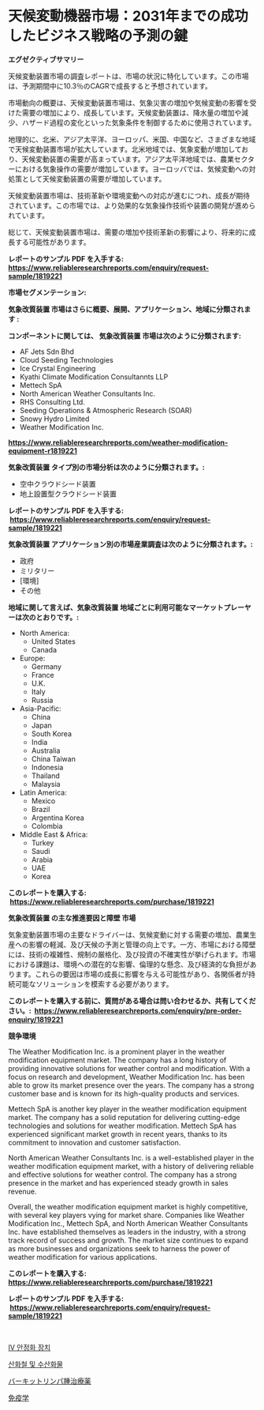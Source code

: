 <p><h1>天候変動機器市場：2031年までの成功したビジネス戦略の予測の鍵</h1></p><p><strong>エグゼクティブサマリー</strong></p>
<p><p>天候変動装置市場の調査レポートは、市場の状況に特化しています。この市場は、予測期間中に10.3％のCAGRで成長すると予想されています。</p><p>市場動向の概要は、天候変動装置市場は、気象災害の増加や気候変動の影響を受けた需要の増加により、成長しています。天候変動装置は、降水量の増加や減少、ハザード過程の変化といった気象条件を制御するために使用されています。</p><p>地理的に、北米、アジア太平洋、ヨーロッパ、米国、中国など、さまざまな地域で天候変動装置市場が拡大しています。北米地域では、気象変動が増加しており、天候変動装置の需要が高まっています。アジア太平洋地域では、農業セクターにおける気象操作の需要が増加しています。ヨーロッパでは、気候変動への対処策として天候変動装置の需要が増加しています。</p><p>天候変動装置市場は、技術革新や環境変動への対応が進むにつれ、成長が期待されています。この市場では、より効果的な気象操作技術や装置の開発が進められています。</p><p>総じて、天候変動装置市場は、需要の増加や技術革新の影響により、将来的に成長する可能性があります。</p></p>
<p><strong>レポートのサンプル PDF を入手する: <a href="https://www.reliableresearchreports.com/enquiry/request-sample/1819221">https://www.reliableresearchreports.com/enquiry/request-sample/1819221</a></strong></p>
<p><strong>市場セグメンテーション:</strong></p>
<p><strong> 気象改質装置 市場はさらに概要、展開、アプリケーション、地域に分類されます :</strong></p>
<p><strong>コンポーネントに関しては、 気象改質装置 市場は次のように分類されます: &nbsp;</strong></p>
<p><ul><li>AF Jets Sdn Bhd</li><li>Cloud Seeding Technologies</li><li>Ice Crystal Engineering</li><li>Kyathi Climate Modification Consultannts LLP</li><li>Mettech SpA</li><li>North American Weather Consultants Inc.</li><li>RHS Consulting Ltd.</li><li>Seeding Operations & Atmospheric Research (SOAR)</li><li>Snowy Hydro Limited</li><li>Weather Modification Inc.</li></ul></p>
<p><strong><a href="https://www.reliableresearchreports.com/weather-modification-equipment-r1819221">https://www.reliableresearchreports.com/weather-modification-equipment-r1819221</a></strong></p>
<p><strong> 気象改質装置 タイプ別の市場分析は次のように分類されます。:</strong></p>
<p><ul><li>空中クラウドシード装置</li><li>地上設置型クラウドシード装置</li></ul></p>
<p><strong>レポートのサンプル PDF を入手する: &nbsp;<a href="https://www.reliableresearchreports.com/enquiry/request-sample/1819221">https://www.reliableresearchreports.com/enquiry/request-sample/1819221</a></strong></p>
<p><strong> 気象改質装置 アプリケーション別の市場産業調査は次のように分類されます。:</strong></p>
<p><ul><li>政府</li><li>ミリタリー</li><li>[環境]</li><li>その他</li></ul></p>
<p><strong>地域に関して言えば、気象改質装置 地域ごとに利用可能なマーケットプレーヤーは次のとおりです。:</strong></p>
<p><ul>
    <li>
        North America:
        <ul>
            <li>United States</li>
            <li>Canada</li>
        </ul>
    </li>
    <li>
        Europe:
        <ul>
            <li>Germany</li>
            <li>France</li>
            <li>U.K.</li>
            <li>Italy</li>
            <li>Russia</li>
        </ul>
    </li>
    <li>
        Asia-Pacific:
        <ul>
            <li>China</li>
            <li>Japan</li>
            <li>South Korea</li>
            <li>India</li>
            <li>Australia</li>
            <li>China Taiwan</li>
            <li>Indonesia</li>
            <li>Thailand</li>
            <li>Malaysia</li>
        </ul>
    </li>
    <li>
        Latin America:
        <ul>
            <li>Mexico</li>
            <li>Brazil</li>
            <li>Argentina Korea</li>
            <li>Colombia</li>
        </ul>
    </li>
    <li>
        Middle East & Africa:
        <ul>
            <li>Turkey</li>
            <li>Saudi</li>
            <li>Arabia</li>
            <li>UAE</li>
            <li>Korea</li>
        </ul>
    </li>
    </ul></p>
<p><strong>このレポートを購入する: &nbsp;<a href="https://www.reliableresearchreports.com/purchase/1819221">https://www.reliableresearchreports.com/purchase/1819221</a></strong></p>
<p><strong>気象改質装置 の主な推進要因と障壁 市場</strong></p>
<p><p>気象変動装置市場の主要なドライバーは、気候変動に対する需要の増加、農業生産への影響の軽減、及び天候の予測と管理の向上です。一方、市場における障壁には、技術の複雑性、規制の厳格化、及び投資の不確実性が挙げられます。市場における課題は、環境への潜在的な影響、倫理的な懸念、及び経済的な負担があります。これらの要因は市場の成長に影響を与える可能性があり、各関係者が持続可能なソリューションを模索する必要があります。</p></p>
<p><strong>このレポートを購入する前に、質問がある場合は問い合わせるか、共有してください。:&nbsp; <a href="https://www.reliableresearchreports.com/enquiry/pre-order-enquiry/1819221">https://www.reliableresearchreports.com/enquiry/pre-order-enquiry/1819221</a></strong></p>
<p><strong>競争環境</strong></p>
<p><p>The Weather Modification Inc. is a prominent player in the weather modification equipment market. The company has a long history of providing innovative solutions for weather control and modification. With a focus on research and development, Weather Modification Inc. has been able to grow its market presence over the years. The company has a strong customer base and is known for its high-quality products and services.</p><p>Mettech SpA is another key player in the weather modification equipment market. The company has a solid reputation for delivering cutting-edge technologies and solutions for weather modification. Mettech SpA has experienced significant market growth in recent years, thanks to its commitment to innovation and customer satisfaction.</p><p>North American Weather Consultants Inc. is a well-established player in the weather modification equipment market, with a history of delivering reliable and effective solutions for weather control. The company has a strong presence in the market and has experienced steady growth in sales revenue.</p><p>Overall, the weather modification equipment market is highly competitive, with several key players vying for market share. Companies like Weather Modification Inc., Mettech SpA, and North American Weather Consultants Inc. have established themselves as leaders in the industry, with a strong track record of success and growth. The market size continues to expand as more businesses and organizations seek to harness the power of weather modification for various applications.</p></p>
<p><strong>このレポートを購入する: &nbsp; <a href="https://www.reliableresearchreports.com/purchase/1819221">https://www.reliableresearchreports.com/purchase/1819221</a></strong></p>
<p><strong>レポートのサンプル PDF を入手する: &nbsp;<a href="https://www.reliableresearchreports.com/enquiry/request-sample/1819221">https://www.reliableresearchreports.com/enquiry/request-sample/1819221</a></strong><strong></strong></p>
<p>&nbsp;</p>
<p><p><a href="https://medium.com/@desmondmraz12023/iv-%EC%95%88%EC%A0%95%ED%99%94-%EC%9E%A5%EC%B9%98-%EC%8B%9C%EC%9E%A5-%EC%8B%9C%EC%9E%A5-cagr-%EC%8B%9C%EC%9E%A5-%EB%8F%99%ED%96%A5-%EB%B0%8F-%EC%84%B1%EC%9E%A5-%EC%A0%84%EB%9E%B5%EC%97%90-%EB%8C%80%ED%95%9C-%ED%86%B5%EC%B0%B0%EB%A0%A5-45217a9d51c1">IV 안정화 장치</a></p><p><a href="https://medium.com/@jeremysnyder277/%EC%B2%A0-%EC%82%B0%ED%99%94%EB%AC%BC-%EB%B0%8F-%EC%88%98%EC%82%B0%ED%99%94%EB%AC%BC-%EC%8B%9C%EC%9E%A5-%EA%B7%9C%EB%AA%A8-%EB%B0%8F-%EC%8B%9C%EC%9E%A5-%EB%8F%99%ED%96%A5-%EC%A0%84%EC%B2%B4-%EC%82%B0%EC%97%85-%EA%B0%9C%EC%9A%94-2024%EB%85%84%EB%B6%80%ED%84%B0-2031%EB%85%84%EA%B9%8C%EC%A7%80-c632db65f9cb">산화철 및 수산화물</a></p><p><a href="https://medium.com/@r.aspinall_32685/%E3%83%90%E3%83%BC%E3%82%AD%E3%83%83%E3%83%88%E3%83%AA%E3%83%B3%E3%83%91%E8%85%AB%E6%B2%BB%E7%99%82%E8%96%AC%E5%B8%82%E5%A0%B4%E3%81%AF-%E5%B8%82%E5%A0%B4%E3%82%B7%E3%82%A7%E3%82%A2-%E5%B8%82%E5%A0%B4%E5%8B%95%E5%90%91-%E5%B8%82%E5%A0%B4%E6%88%90%E9%95%B7%E3%81%AB%E9%96%A2%E3%81%99%E3%82%8B%E6%83%85%E5%A0%B1%E3%82%92%E6%8F%90%E4%BE%9B%E3%81%97%E3%81%BE%E3%81%99-5df8d7a28d88">バーキットリンパ腫治療薬</a></p><p><a href="https://medium.com/@rockcod61/%E5%85%8D%E7%96%AB%E5%AD%A6%E5%B8%82%E5%A0%B4%E3%81%AE%E3%82%A4%E3%83%B3%E3%82%B5%E3%82%A4%E3%83%88-%E5%B8%82%E5%A0%B4%E5%8B%95%E5%90%91-%E6%88%90%E9%95%B7-2024%E5%B9%B4%E3%81%8B%E3%82%892031%E5%B9%B4%E3%81%BE%E3%81%A7%E3%81%AE%E4%BA%88%E6%B8%AC-714c7428d6f5">免疫学</a></p></p>